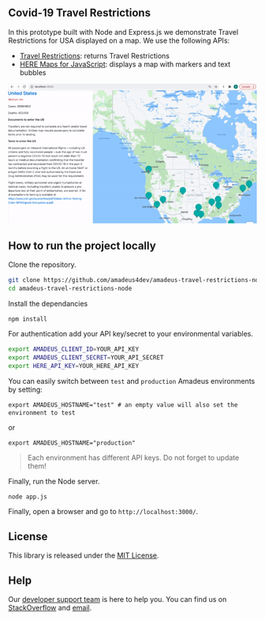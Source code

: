 ## Covid-19 Travel Restrictions 

In this prototype built with Node and Express.js we demonstrate Travel Restrictions for USA displayed on a map. We use the following APIs: 
- [Travel Restrictions](https://developers.amadeus.com/self-service/category/covid-19-and-travel-safety/api-doc/travel-restrictions): returns Travel Restrictions
- [HERE Maps for JavaScript](https://developer.here.com/): displays a map with markers and text bubbles

![title](public/demo.gif)

## How to run the project locally

Clone the repository.

```sh
git clone https://github.com/amadeus4dev/amadeus-travel-restrictions-node.git
cd amadeus-travel-restrictions-node
```

Install the dependancies

```
npm install
```

For authentication add your API key/secret to your environmental variables.

```sh
export AMADEUS_CLIENT_ID=YOUR_API_KEY
export AMADEUS_CLIENT_SECRET=YOUR_API_SECRET
export HERE_API_KEY=YOUR_HERE_API_KEY
```

You can easily switch between `test` and `production` Amadeus environments by setting:

```
export AMADEUS_HOSTNAME="test" # an empty value will also set the environment to test
```

or

```
export AMADEUS_HOSTNAME="production"
```

> Each environment has different API keys. Do not forget to update them!

Finally, run the Node server.

```sh
node app.js
```

Finally, open a browser and go to `http://localhost:3000/`.

## License

This library is released under the [MIT License](LICENSE).

## Help

Our [developer support team](https://developers.amadeus.com/support) is here
to help you. You can find us on
[StackOverflow](https://stackoverflow.com/questions/tagged/amadeus) and
[email](mailto:developers@amadeus.com).

